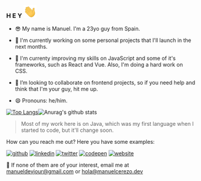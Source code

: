 ### H E Y <img src="https://raw.githubusercontent.com/manueldevjour/manueldevjour/master/Hey.gif" width="35px">


- :sunglasses: My name is Manuel. I'm a 23yo guy from Spain.

- 🔭 I'm currently working on some personal projects that I'll launch in the next months.

- 🌱 I'm currenty improving my skills on JavaScript and some of it's frameworks, such as React and Vue.
Also, I'm doing a hard work on CSS.

- 👯 I’m looking to collaborate on frontend projects, so if you need help and think that I'm your guy, hit me up.

- 😄 Pronouns: he/him.

[![Top Langs](https://github-readme-stats.vercel.app/api/top-langs/?username=manueldevjour&theme=dracula)](https://github.com/anuraghazra/github-readme-stats)![Anurag's github stats](https://github-readme-stats.vercel.app/api?username=manueldevjour&show_icons=true&theme=dracula)

> Most of my work here is on Java, which was my first language when I started to code, but it'll change soon.

How can you reach me out? Here you have some examples:

[<img src='https://cdn.jsdelivr.net/npm/simple-icons@3.0.1/icons/github.svg' alt='github' height='40'>](https://github.com/manueldevjour)  [<img src='https://cdn.jsdelivr.net/npm/simple-icons@3.0.1/icons/linkedin.svg' alt='linkedin' height='40'>](https://www.linkedin.com/in/manuel-cerezo/)  [<img src='https://cdn.jsdelivr.net/npm/simple-icons@3.0.1/icons/twitter.svg' alt='twitter' height='40'>](https://twitter.com/manueldevjour)  [<img src='https://cdn.jsdelivr.net/npm/simple-icons@3.0.1/icons/codepen.svg' alt='codepen' height='40'>](https://codepen.io/manueldevjour_)  [<img src='https://cdn.jsdelivr.net/npm/simple-icons@3.0.1/icons/icloud.svg' alt='website' height='40'>](https://manuelcerezo.dev/)  

:email: If none of them are of your interest, email me at manueldevjour@gmail.com or hola@manuelcerezo.dev
